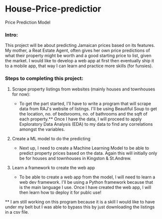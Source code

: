 # House-Price-predictior

Price Prediction Model

### Intro:
This project will be about predicting Jamaican prices based on its features. My mother, a Reat Estate Agent, often gives her own price predictions of what their property might be worth and a good starting price to list, given the market. I would like to develop a web app at first then eventually ship it to a mobile app, that way I can learn and practice more skills (for funsies). 

### Steps to completing this project:
1. Scrape property listings from websites (mainly houses and townhouses for now):
    <ul>
    <li>To get the part started, I'll have to write a program that will scrape data from RAJ's website of listings. I'll be using Beautiful Soup to get the location, no. of bedsrooms, no. of bathrooms and the sqft of each property.** Once I have the data, I will proceed to apply Exploratory Data Analysis (EDA) to my data to find any correlations amongst the variables. </li>
    </ul>
    
2. Create a ML model to do the predicting
    <ul>
    <li>Next up, I need to create a Machine Learning Model to be able to predict property prices based on the data. Again this will initially only be for houses and townhouses in Kingston & St.Andrew. </li>
    </ul>

3. Learn a framework to create the web app
    <ul>
    <li>To be able to create a web app from the model, I will need to learn a web dev framework. I'll be using a Python framework because that is the main language I use. Once I have created the web app, I will then learn how to deploy it for publc use!</li>
    </ul>

** I am still working on this program because it is a skill I would like to have under my belt but I was able to bypass this by just downloading the listings in a csv file. 
